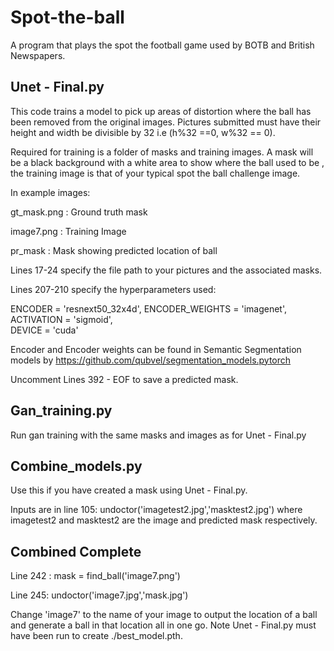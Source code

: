 # Spot-the-ball
A program that plays the spot the football game used by BOTB and British Newspapers. 


## Unet - Final.py

This code trains a model to pick up areas of distortion where the ball has been removed from the original images.
Pictures submitted must have their height and width be divisible by 32 i.e (h%32 ==0, w%32 == 0).

Required for training is a folder of masks and training images. A mask will be a black background with a white area to show where the ball used to be , the training image is that of your typical spot the ball challenge image. 

In example images: 

gt_mask.png : Ground truth mask

image7.png : Training Image

pr_mask : Mask showing predicted location of ball

Lines 17-24 specify the file path to your pictures and the associated masks.

Lines 207-210 specify the hyperparameters used:

  ENCODER = 'resnext50_32x4d', 
  ENCODER_WEIGHTS = 'imagenet', 
  ACTIVATION = 'sigmoid',  
  DEVICE = 'cuda'

Encoder and Encoder weights can be found in Semantic Segmentation models by https://github.com/qubvel/segmentation_models.pytorch

Uncomment Lines 392 - EOF to save a predicted mask.

## Gan_training.py
Run gan training with the same masks and images as for Unet - Final.py


## Combine_models.py

Use this if you have created a mask using Unet - Final.py. 

Inputs are in line 105: undoctor('imagetest2.jpg','masktest2.jpg')
where imagetest2 and masktest2 are  the image and predicted mask respectively.

## Combined Complete 

Line 242 : mask = find_ball('image7.png')

Line 245: undoctor('image7.jpg','mask.jpg')

Change 'image7' to the name of your image to output the location of a ball and generate a ball in that location all in one go. Note Unet - Final.py must have been run to create ./best_model.pth.




